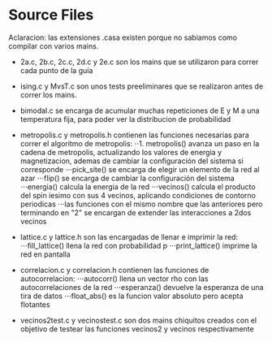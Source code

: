 # Source Files
Aclaracion: las extensiones .casa existen porque no sabiamos como compilar con varios mains.
* 2a.c, 2b.c, 2c.c, 2d.c y 2e.c son los mains que se utilizaron para correr cada punto de la guía
* ising.c y MvsT.c son unos tests preeliminares que se realizaron antes de correr los mains.
* bimodal.c se encarga de acumular muchas repeticiones de E y M a una temperatura fija, para poder ver la distribucion de probabilidad

* metropolis.c y metropolis.h contienen las funciones necesarias para correr el algoritmo de metropolis:
⋅⋅1. metropolis() avanza un paso en la cadena de metropolis, actualizando los valores de energia y magnetizacion, ademas de cambiar la configuración del sistema si corresponde
⋅⋅⋅pick_site() se encarga de elegir un elemento de la red al azar
⋅⋅⋅flip() se encarga de cambiar la configuración del sistema
⋅⋅⋅energia() calcula la energia de la red
⋅⋅⋅vecinos() calcula el producto del spin iesimo con sus 4 vecinos, aplicando condiciones de contorno periodicas
⋅⋅⋅las funciones con el mismo nombre que las anteriores pero terminando en "2" se encargan de extender las interacciones a 2dos vecinos

* lattice.c y lattice.h son las encargadas de llenar e imprimir la red:
⋅⋅⋅fill_lattice() llena la red con probabilidad p
⋅⋅⋅print_lattice() imprime la red en pantalla

* correlacion.c y correlacion.h contienen las funciones de autocorrelacion:
⋅⋅⋅autocorr() llena un vector rho con las autocorrelaciones de la red
⋅⋅⋅esperanza() devuelve la esperanza de una tira de datos
⋅⋅⋅float_abs() es la funcion valor absoluto pero acepta flotantes

* vecinos2test.c y vecinostest.c son dos mains chiquitos creados con el objetivo de testear las funciones vecinos2 y vecinos respectivamente
